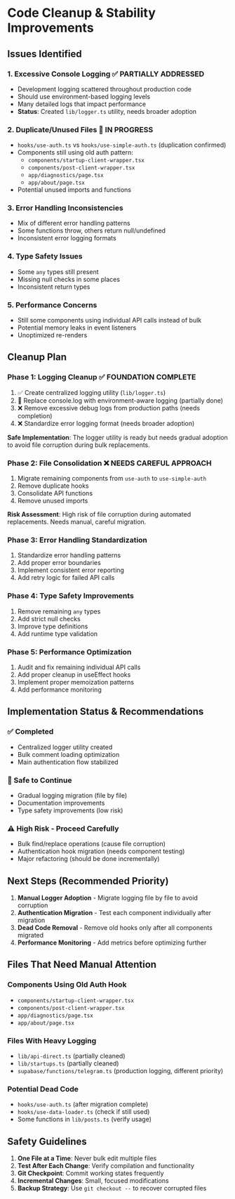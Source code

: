 # Code Cleanup & Stability Improvements

## Issues Identified

### 1. Excessive Console Logging ✅ PARTIALLY ADDRESSED
- Development logging scattered throughout production code
- Should use environment-based logging levels
- Many detailed logs that impact performance
- **Status**: Created `lib/logger.ts` utility, needs broader adoption

### 2. Duplicate/Unused Files 🔄 IN PROGRESS
- `hooks/use-auth.ts` vs `hooks/use-simple-auth.ts` (duplication confirmed)
- Components still using old auth pattern:
  - `components/startup-client-wrapper.tsx`
  - `components/post-client-wrapper.tsx` 
  - `app/diagnostics/page.tsx`
  - `app/about/page.tsx`
- Potential unused imports and functions

### 3. Error Handling Inconsistencies
- Mix of different error handling patterns
- Some functions throw, others return null/undefined
- Inconsistent error logging formats

### 4. Type Safety Issues
- Some `any` types still present
- Missing null checks in some places
- Inconsistent return types

### 5. Performance Concerns
- Still some components using individual API calls instead of bulk
- Potential memory leaks in event listeners
- Unoptimized re-renders

## Cleanup Plan

### Phase 1: Logging Cleanup ✅ FOUNDATION COMPLETE
1. ✅ Create centralized logging utility (`lib/logger.ts`)
2. 🔄 Replace console.log with environment-aware logging (partially done)
3. ❌ Remove excessive debug logs from production paths (needs completion)
4. ❌ Standardize error logging format (needs broader adoption)

**Safe Implementation**: The logger utility is ready but needs gradual adoption to avoid file corruption during bulk replacements.

### Phase 2: File Consolidation ❌ NEEDS CAREFUL APPROACH
1. Migrate remaining components from `use-auth` to `use-simple-auth`
2. Remove duplicate hooks
3. Consolidate API functions
4. Remove unused imports

**Risk Assessment**: High risk of file corruption during automated replacements. Needs manual, careful migration.

### Phase 3: Error Handling Standardization
1. Standardize error handling patterns
2. Add proper error boundaries
3. Implement consistent error reporting
4. Add retry logic for failed API calls

### Phase 4: Type Safety Improvements
1. Remove remaining `any` types
2. Add strict null checks
3. Improve type definitions
4. Add runtime type validation

### Phase 5: Performance Optimization
1. Audit and fix remaining individual API calls
2. Add proper cleanup in useEffect hooks
3. Implement proper memoization patterns
4. Add performance monitoring

## Implementation Status & Recommendations

### ✅ Completed
- Centralized logger utility created
- Bulk comment loading optimization
- Main authentication flow stabilized

### 🔄 Safe to Continue
- Gradual logging migration (file by file)
- Documentation improvements
- Type safety improvements (low risk)

### ⚠️ High Risk - Proceed Carefully
- Bulk find/replace operations (cause file corruption)
- Authentication hook migration (needs component testing)
- Major refactoring (should be done incrementally)

## Next Steps (Recommended Priority)

1. **Manual Logger Adoption** - Migrate logging file by file to avoid corruption
2. **Authentication Migration** - Test each component individually after migration
3. **Dead Code Removal** - Remove old hooks only after all components migrated
4. **Performance Monitoring** - Add metrics before optimizing further

## Files That Need Manual Attention

### Components Using Old Auth Hook
- `components/startup-client-wrapper.tsx`
- `components/post-client-wrapper.tsx`
- `app/diagnostics/page.tsx`
- `app/about/page.tsx`

### Files With Heavy Logging
- `lib/api-direct.ts` (partially cleaned)
- `lib/startups.ts` (partially cleaned)
- `supabase/functions/telegram.ts` (production logging, different priority)

### Potential Dead Code
- `hooks/use-auth.ts` (after migration complete)
- `hooks/use-data-loader.ts` (check if still used)
- Some functions in `lib/posts.ts` (verify usage)

## Safety Guidelines

1. **One File at a Time**: Never bulk edit multiple files
2. **Test After Each Change**: Verify compilation and functionality
3. **Git Checkpoint**: Commit working states frequently  
4. **Incremental Changes**: Small, focused modifications
5. **Backup Strategy**: Use `git checkout --` to recover corrupted files
